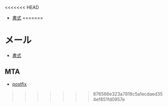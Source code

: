 <<<<<<< HEAD

- [書式](mail.format.md)
=======
# メール

- [書式](mail.format.md)


## MTA

- [postfix](postfix)
>>>>>>> 876566e323a7818c5a1ecdaed354ef851fd0957e
